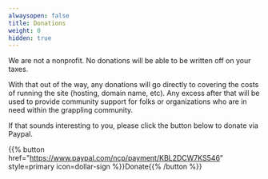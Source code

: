 ```yaml
---
alwaysopen: false
title: Donations
weight: 0
hidden: true
---
```

We are not a nonprofit. No donations will be able to be written off on your taxes. 

With that out of the way, any donations will go directly to covering the costs of running the site (hosting, domain name, etc). Any excess after that will be used to provide community support for folks or organizations who are in need within the grappling community.

If that sounds interesting to you, please click the button below to donate via Paypal.

{{% button href="https://www.paypal.com/ncp/payment/KBL2DCW7KS546" style=primary icon=dollar-sign %}}Donate{{% /button %}}